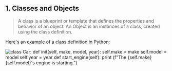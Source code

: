 ## 1. Classes and Objects

>	A class is a blueprint or template that defines the properties and behavior of an object. An Object is an instances of a class, created using the class definition.

Here's an example of a class definition in Python:

![
class Car:
  def __init__(self, make, model, year):
    self.make = make
    self.model = model
    self.year = year
  def start_engine(self):
    print (f"The {self.make} {self.model}'s engine is starting.")](example-class.png)
